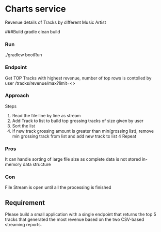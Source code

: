 # Charts service
Revenue details of Tracks by different Music Artist

###Build
gradle clean build

### Run
./gradlew bootRun

### Endpoint
Get TOP Tracks with highest revenue, number of top rows is contolled by user
/tracks/revenue/max?limit=<>

### Approach
Steps
1. Read the file line by line as stream 
2. Add Track to list to build top grossing tracks of size given by user
2. Sort the list
3. If new track grossing amount is greater than min(grossing list),
   remove min grossing track from list and add new track to list
4 Repeat

### Pros
It can handle sorting of large file size as complete data 
is not stored in-memory data structure

### Con
File Stream is open until all the processing is finished

## Requirement
Please build a small application with a single endpoint that returns the top 5 tracks that
generated the most revenue based on the two CSV-based streaming reports.

   
 
